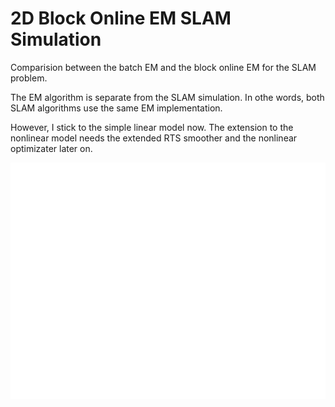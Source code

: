 # 2D Block Online EM SLAM Simulation

Comparision between the batch EM and the block online EM for the SLAM problem.

The EM algorithm is separate from the SLAM simulation. In othe words, both SLAM algorithms use the same EM implementation.

However, I stick to the simple linear model now. The extension to the nonlinear model needs the extended RTS smoother and the nonlinear optimizater later on.

![Performance](performance.png)

